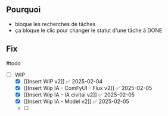 ## Pourquoi 
- bloque les recherches de tâches  
- ça bloque le clic pour changer le statut d'une tâche à DONE

## Fix
#todo 

- [ ] WIP
	- [x] [[Insert WIP v2]] ✅ 2025-02-04
	- [x] [[Insert Wip IA - ComFyUI - Flux v2]] ✅ 2025-02-05
	- [x] [[Insert Wip IA - IA civitai v2]] ✅ 2025-02-05
	- [x] [[Insert Wip IA - Model v2]] ✅ 2025-02-05
	- [ ] 